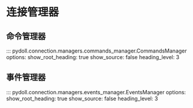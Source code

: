 # 连接管理器

## 命令管理器

::: pydoll.connection.managers.commands_manager.CommandsManager
    options:
      show_root_heading: true
      show_source: false
      heading_level: 3

## 事件管理器

::: pydoll.connection.managers.events_manager.EventsManager
    options:
      show_root_heading: true
      show_source: false
      heading_level: 3 